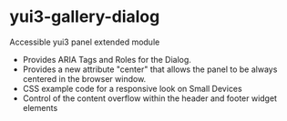 yui3-gallery-dialog
===================

Accessible yui3 panel extended module

* Provides ARIA Tags and Roles for the Dialog.
* Provides a new attribute "center" that allows the panel to be always centered in the browser window.
* CSS example code for a responsive look on Small Devices
* Control of the content overflow within the header and footer widget elements

